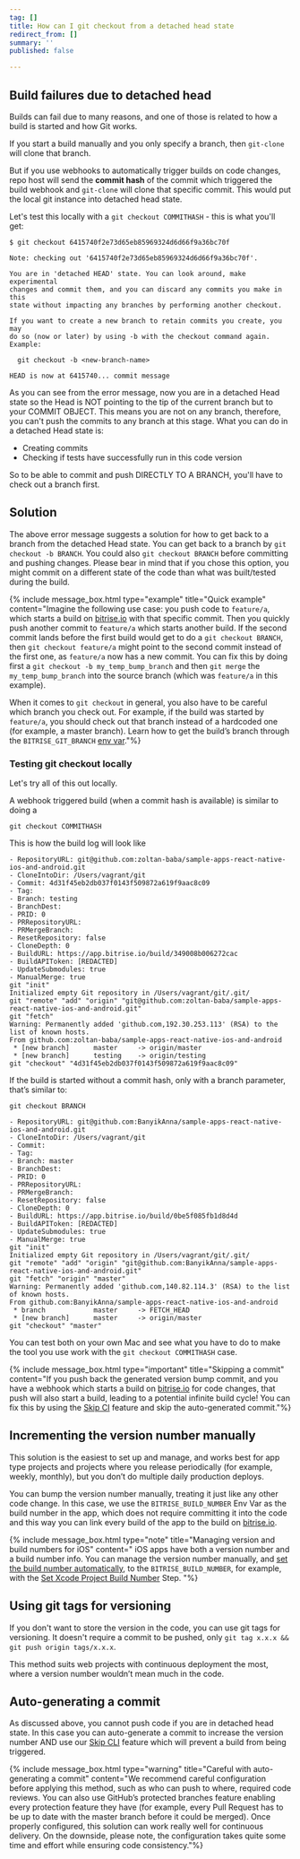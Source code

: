 ```yaml
---
tag: []
title: How can I git checkout from a detached head state
redirect_from: []
summary: ''
published: false

---
```

## Build failures due to detached head

Builds can fail due to many reasons, and one of those is related to how a build is started and how Git works.

If you start a build manually and you only specify a branch, then `git-clone` will clone that branch.

But if you use webhooks to automatically trigger builds on code changes, repo host will send the **commit hash** of the commit which triggered the build webhook and `git-clone` will clone that specific commit. This would put the local git instance into detached head state.

Let's test this locally with a `git checkout COMMITHASH` - this is what you'll get:

    $ git checkout 6415740f2e73d65eb85969324d6d66f9a36bc70f
    
    Note: checking out '6415740f2e73d65eb85969324d6d66f9a36bc70f'.
    
    You are in 'detached HEAD' state. You can look around, make experimental
    changes and commit them, and you can discard any commits you make in this
    state without impacting any branches by performing another checkout.
    
    If you want to create a new branch to retain commits you create, you may
    do so (now or later) by using -b with the checkout command again. Example:
    
      git checkout -b <new-branch-name>
    
    HEAD is now at 6415740... commit message

As you can see from the error message, now you are in a detached Head state so the Head is NOT pointing to the tip of the current branch but to your COMMIT OBJECT. This means you are not on any branch, therefore, you can't push the commits to any branch at this stage. What you can do in a detached Head state is:

* Creating commits
* Checking if tests have successfully run in this code version

So to be able to commit and push DIRECTLY TO A BRANCH, you'll have to check out a branch first.

## Solution

The above error message suggests a solution for how to get back to a branch from the detached Head state. You can get back to a branch by `git checkout -b BRANCH`. You could also `git checkout BRANCH` before committing and pushing changes. Please bear in mind that if you chose this option, you might commit on a different state of the code than what was built/tested during the build.

{% include message_box.html type="example" title="Quick example" content="Imagine the following use case: you push code to `feature/a`, which starts a build on [bitrise.io](https://www.bitrise.io/) with that specific commit. Then you quickly push another commit to `feature/a` which starts another build. If the second commit lands before the first build would get to do a `git checkout BRANCH`, then `git checkout feature/a` might point to the second commit instead of the first one, as `feature/a` now has a new commit. You can fix this by doing first a `git checkout -b my_temp_bump_branch` and then `git merge` the `my_temp_bump_branch` into the source branch (which was `feature/a` in this example).

When it comes to `git checkout` in general, you also have to be careful which branch you check out. For example, if the build was started by `feature/a`, you should check out that branch instead of a hardcoded one (for example, a master branch). Learn how to get the build’s branch through the `BITRISE_GIT_BRANCH` [env var](/builds/available-environment-variables/)."%}

### Testing git checkout locally

Let's try all of this out locally.

A webhook triggered build (when a commit hash is available) is similar to doing a

    git checkout COMMITHASH

This is how the build log will look like

    - RepositoryURL: git@github.com:zoltan-baba/sample-apps-react-native-ios-and-android.git
    - CloneIntoDir: /Users/vagrant/git
    - Commit: 4d31f45eb2db037f0143f509872a619f9aac8c09
    - Tag: 
    - Branch: testing
    - BranchDest: 
    - PRID: 0
    - PRRepositoryURL: 
    - PRMergeBranch: 
    - ResetRepository: false
    - CloneDepth: 0
    - BuildURL: https://app.bitrise.io/build/349008b006272cac
    - BuildAPIToken: [REDACTED]
    - UpdateSubmodules: true
    - ManualMerge: true
    git "init"
    Initialized empty Git repository in /Users/vagrant/git/.git/
    git "remote" "add" "origin" "git@github.com:zoltan-baba/sample-apps-react-native-ios-and-android.git"
    git "fetch"
    Warning: Permanently added 'github.com,192.30.253.113' (RSA) to the list of known hosts.
    From github.com:zoltan-baba/sample-apps-react-native-ios-and-android
     * [new branch]      master     -> origin/master
     * [new branch]      testing    -> origin/testing
    git "checkout" "4d31f45eb2db037f0143f509872a619f9aac8c09"

If the build is started without a commit hash, only with a branch parameter, that’s similar to:

    git checkout BRANCH
    
    - RepositoryURL: git@github.com:BanyikAnna/sample-apps-react-native-ios-and-android.git
    - CloneIntoDir: /Users/vagrant/git
    - Commit: 
    - Tag: 
    - Branch: master
    - BranchDest: 
    - PRID: 0
    - PRRepositoryURL: 
    - PRMergeBranch: 
    - ResetRepository: false
    - CloneDepth: 0
    - BuildURL: https://app.bitrise.io/build/0be5f085fb1d8d4d
    - BuildAPIToken: [REDACTED]
    - UpdateSubmodules: true
    - ManualMerge: true
    git "init"
    Initialized empty Git repository in /Users/vagrant/git/.git/
    git "remote" "add" "origin" "git@github.com:BanyikAnna/sample-apps-react-native-ios-and-android.git"
    git "fetch" "origin" "master"
    Warning: Permanently added 'github.com,140.82.114.3' (RSA) to the list of known hosts.
    From github.com:BanyikAnna/sample-apps-react-native-ios-and-android
     * branch            master     -> FETCH_HEAD
     * [new branch]      master     -> origin/master
    git "checkout" "master"

You can test both on your own Mac and see what you have to do to make the tool you use  work with the `git checkout COMMITHASH` case.

{% include message_box.html type="important" title="Skipping a commit" content="If you push back the generated version bump commit, and you have a webhook which starts a build on [bitrise.io](https://www.bitrise.io/) for code changes, that push will also start a build, leading to a potential infinite build cycle! You can fix this by using the [Skip CI](/builds/triggering-builds/skipping-a-given-commit-or-pull-request/#skipping-a-commit) feature and skip the auto-generated commit."%}

## Incrementing the version number manually

This solution is the easiest to set up and manage, and works best for app type projects and projects where you release periodically (for example, weekly, monthly), but you don’t do multiple daily production deploys.

You can bump the version number manually, treating it just like any other code change. In this case, we use the `BITRISE_BUILD_NUMBER` Env Var as the build number in the app, which does not require committing it into the code and this way you can link every build of the app to the build on [bitrise.io](https://www.bitrise.io).

{% include message_box.html type="note" title="Managing version and build numbers for iOS" content=" iOS apps have both a version number and a build number info. You can manage the version number manually, and [set the build number automatically](/builds/build-numbering-and-app-versioning/#setting-the-cfbundleversion-and-cfbundleshortversionstring-of-an-ios-app), to the `BITRISE_BUILD_NUMBER`, for example, with the [Set Xcode Project Build Number](https://www.bitrise.io/integrations/steps/set-xcode-build-number) Step. "%}

## Using git tags for versioning

If you don't want to store the version in the code, you can use git tags for versioning. It doesn't require a commit to be pushed, only `git tag x.x.x && git push origin tags/x.x.x`. 

This method suits web projects with continuous deployment the most, where a version number wouldn’t mean much in the code.

## Auto-generating a commit

As discussed above, you cannot push code if you are in detached head state. In this case you can auto-generate a commit to increase the version number AND use our [Skip CLI](/builds/triggering-builds/skipping-a-given-commit-or-pull-request/) feature which will prevent a build from being triggered.

{% include message_box.html type="warning" title="Careful with auto-generating a commit" content="We recommend careful configuration before applying this method, such as who can push to where, required code reviews. You can also use GitHub’s protected branches feature enabling every protection feature they have (for example, every Pull Request has to be up to date with the master branch before it could be merged). Once properly configured, this solution can work really well for continuous delivery. On the downside, please note, the configuration takes quite some time and effort while ensuring code consistency."%}